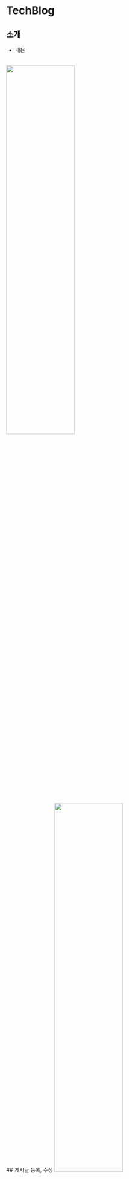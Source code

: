 # TechBlog

## 소개
+ 내용
<br>
<img src="images/기술블로그_시연-01글읽기_댓글.gif" width="60%" height="50%">
<br>
## 게시글 등록, 수정
<img src="images/기술블로그_시연-02글등록수정.gif" width="60%" height="50%">
<br>
## 게시글 정렬, 검색
<img src="images/기술블로그_시연-03정렬검색.gif" width="60%" height="50%">
<br>
## 게시글 삭제, 선택삭제, 전체삭제
<img src="images/기술블로그_시연-04글삭제.gif" width="60%" height="50%">
